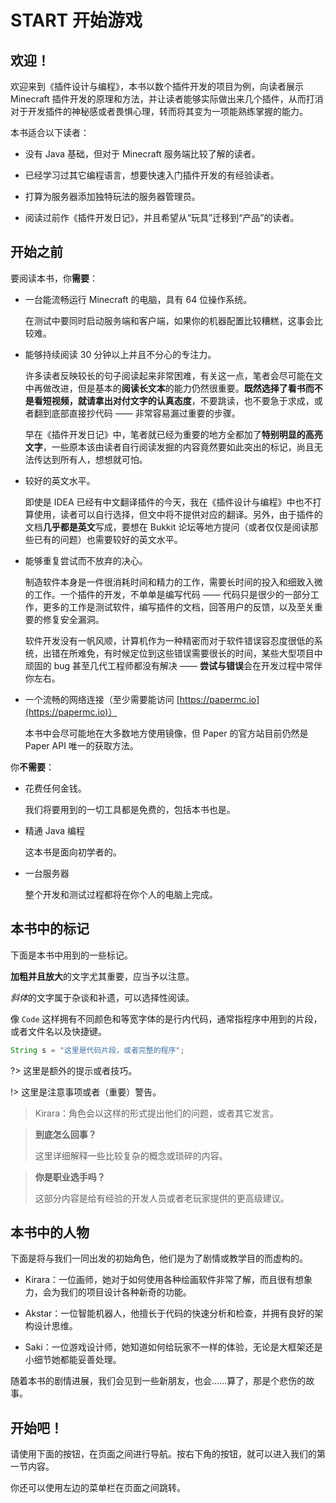 # START 开始游戏

## 欢迎！

欢迎来到《插件设计与编程》，本书以数个插件开发的项目为例，向读者展示 Minecraft 插件开发的原理和方法，并让读者能够实际做出来几个插件，从而打消对于开发插件的神秘感或者畏惧心理，转而将其变为一项能熟练掌握的能力。

本书适合以下读者：

- 没有 Java 基础，但对于 Minecraft 服务端比较了解的读者。

- 已经学习过其它编程语言，想要快速入门插件开发的有经验读者。

- 打算为服务器添加独特玩法的服务器管理员。

- 阅读过前作《插件开发日记》，并且希望从“玩具”迁移到“产品”的读者。

## 开始之前

要阅读本书，你**需要**：

- 一台能流畅运行 Minecraft 的电脑，具有 64 位操作系统。
  
  在测试中要同时启动服务端和客户端，如果你的机器配置比较糟糕，这事会比较难。

- 能够持续阅读 30 分钟以上并且不分心的专注力。
  
  许多读者反映较长的句子阅读起来非常困难，有关这一点，笔者会尽可能在文中再做改进，但是基本的**阅读长文本**的能力仍然很重要。**既然选择了看书而不是看短视频，就请拿出对付文字的认真态度**，不要跳读，也不要急于求成，或者翻到底部直接抄代码 —— 非常容易漏过重要的步骤。
  
  早在《插件开发日记》中，笔者就已经为重要的地方全都加了**特别明显的高亮文字**，一些原本该由读者自行阅读发掘的内容竟然要如此突出的标记，尚且无法传达到所有人，想想就可怕。

- 较好的英文水平。
  
  即使是 IDEA 已经有中文翻译插件的今天，我在《插件设计与编程》中也不打算使用，读者可以自行选择，但文中将不提供对应的翻译。另外，由于插件的文档**几乎都是英文**写成，要想在 Bukkit 论坛等地方提问（或者仅仅是阅读那些已有的问题）也需要较好的英文水平。

- 能够重复尝试而不放弃的决心。
  
  制造软件本身是一件很消耗时间和精力的工作，需要长时间的投入和细致入微的工作。一个插件的开发，不单单是编写代码 —— 代码只是很少的一部分工作，更多的工作是测试软件，编写插件的文档，回答用户的反馈，以及至关重要的修复安全漏洞。
  
  软件开发没有一帆风顺，计算机作为一种精密而对于软件错误容忍度很低的系统，出错在所难免，有时候定位到这些错误需要很长的时间，某些大型项目中顽固的 bug 甚至几代工程师都没有解决 —— **尝试与错误**会在开发过程中常伴你左右。

- 一个流畅的网络连接（至少需要能访问 [https://papermc.io](https://papermc.io)）
  
  本书中会尽可能地在大多数地方使用镜像，但 Paper 的官方站目前仍然是 Paper API 唯一的获取方法。

你**不需要**：

- 花费任何金钱。
  
  我们将要用到的一切工具都是免费的，包括本书也是。

- 精通 Java 编程
  
  这本书是面向初学者的。

- 一台服务器
  
  整个开发和测试过程都将在你个人的电脑上完成。

## 本书中的标记

下面是本书中用到的一些标记。

**加粗并且放大**的文字尤其重要，应当予以注意。

*斜体*的文字属于杂谈和补遗，可以选择性阅读。

像 `Code` 这样拥有不同颜色和等宽字体的是行内代码，通常指程序中用到的片段，或者文件名以及快捷键。

```java
String s = "这里是代码片段，或者完整的程序";
```

?> 这里是额外的提示或者技巧。

!> 这里是注意事项或者（重要）警告。 

> Kirara：角色会以这样的形式提出他们的问题，或者其它发言。

> **到底怎么回事？**
> 
> 这里详细解释一些比较复杂的概念或琐碎的内容。

> **你是职业选手吗？**
> 
> 这部分内容是给有经验的开发人员或者老玩家提供的更高级建议。

## 本书中的人物

下面是将与我们一同出发的初始角色，他们是为了剧情或教学目的而虚构的。

- Kirara：一位画师，她对于如何使用各种绘画软件非常了解，而且很有想象力，会为我们的项目设计各种新奇的功能。

- Akstar：一位智能机器人，他擅长于代码的快速分析和检查，并拥有良好的架构设计思维。

- Saki：一位游戏设计师，她知道如何给玩家不一样的体验，无论是大框架还是小细节她都能妥善处理。

随着本书的剧情进展，我们会见到一些新朋友，也会……算了，那是个悲伤的故事。 

## 开始吧！

请使用下面的按钮，在页面之间进行导航。按右下角的按钮，就可以进入我们的第一节内容。

你还可以使用左边的菜单栏在页面之间跳转。
